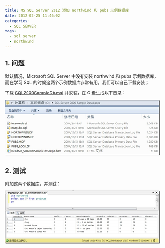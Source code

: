 ```yaml
---
title: MS SQL Server 2012 添加 northwind 和 pubs 示例数据库
date: 2012-02-25 11:46:02
categories:
  - SQL SERVER
tags:
  - sql server
  - northwind
---
```


## 1. 问题

默认情况，Microsoft SQL Server 中没有安装 northwind 和 pubs 示例数据库，而在学习 SQL 的时候这两个示例数据库非常有用，我们可以自己下载安装；

下载 [SQL2000SampleDb.msi](http://www.microsoft.com/download/en/details.aspx?displaylang=en&id=23654) 并安装，在 C 盘生成以下目录：

![](/images/ms-sql-server-add-sample-db/ms-sql-server-add-sample-db-01.jpg)

## 2. 测试

附加这两个数据库，并测试：

![](/images/ms-sql-server-add-sample-db/ms-sql-server-add-sample-db-02.jpg)
